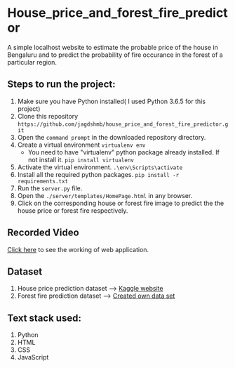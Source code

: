 # House_price_and_forest_fire_predictor
A simple localhost website to estimate the probable price of the house in Bengaluru and to predict the probability of fire 
occurance in the forest of a particular region.

## Steps to run the project:
1. Make sure you have Python installed( I used Python 3.6.5 for this project)
2. Clone this repository `https://github.com/jagdshmb/house_price_and_forest_fire_predictor.git`
3. Open the `command prompt` in the downloaded repository directory.
4. Create a virtual environment `virtualenv env`
     - You need to have "virtualenv" python package already installed. If not install it. `pip install virtualenv`
5. Activate the virtual environment. `.\env\Scripts\activate`
6. Install all the required python packages. `pip install -r requirements.txt`
7. Run the `server.py` file.
8. Open the `./server/templates/HomePage.html` in any browser.
9. Click on the corresponding house or forest fire image to predict the the house price or forest fire respectively.

## Recorded Video
[Click here](https://youtu.be/4rKFt5kgJ-Y) to see the working of web application.

## Dataset
1. House price prediction dataset --> [Kaggle website](https://www.kaggle.com/amitabhajoy/bengaluru-house-price-data)
2. Forest fire prediction dataset --> [Created own data set](https://github.com/jagdshmb/house_price_and_forest_fire_predictor/blob/a9fcdf6edf8d54ffd1e332c74072f0219c993639/model/Forest_fire.csv)

## Text stack used:
1. Python
2. HTML
3. CSS
4. JavaScript
